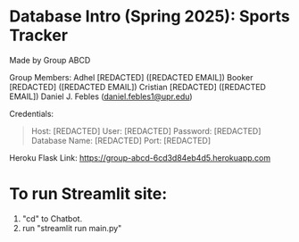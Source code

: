 # Database Intro (Spring 2025): Sports Tracker
Made by Group ABCD

Group Members:
Adhel [REDACTED] ([REDACTED EMAIL])
Booker [REDACTED] ([REDACTED EMAIL])
Cristian [REDACTED] ([REDACTED EMAIL])
Daniel J. Febles (daniel.febles1@upr.edu)

Credentials:
> Host: [REDACTED]
> User: [REDACTED]
> Password: [REDACTED]
> Database Name: [REDACTED]
> Port: [REDACTED]

Heroku Flask Link: https://group-abcd-6cd3d84eb4d5.herokuapp.com

# To run Streamlit site:
1. "cd" to Chatbot. 
2. run "streamlit run main.py"

